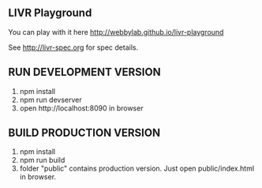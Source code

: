 LIVR Playground
---------------

You can play with it here http://webbylab.github.io/livr-playground 

See http://livr-spec.org for spec details.

## RUN DEVELOPMENT VERSION

1. npm install
2. npm run devserver
3. open http://localhost:8090 in browser


## BUILD PRODUCTION VERSION

1. npm install
2. npm run build
3. folder "public" contains production version. Just open public/index.html in browser.
